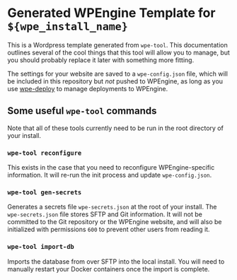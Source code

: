 # Generated WPEngine Template for `${wpe_install_name}`

This is a Wordpress template generated from `wpe-tool`. This documentation outlines several of the cool things that this tool will allow you to manage, but you should probably replace it later with something more fitting.

The settings for your website are saved to a `wpe-config.json` file, which will be included in this repository but *not* pushed to WPEngine, as long as you use [wpe-deploy](https://github.com/utulsa/docker-wpe-deploy) to manage deployments to WPEngine.

## Some useful `wpe-tool` commands

Note that all of these tools currently need to be run in the root directory of your install.

### `wpe-tool reconfigure`

This exists in the case that you need to reconfigure WPEngine-specific information. It will re-run the init process and update `wpe-config.json`.

### `wpe-tool gen-secrets`

Generates a secrets file `wpe-secrets.json` at the root of your install. The `wpe-secrets.json` file stores SFTP and Git information. It will not be committed to the Git repository or the WPEngine website, and will also be initialized with permissions `600` to prevent other users from reading it.

### `wpe-tool import-db`

Imports the database from over SFTP into the local install. You will need to manually restart your Docker containers once the import is complete.

